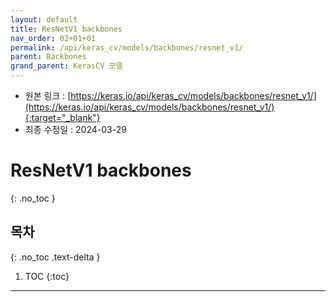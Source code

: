 ```yaml
---
layout: default
title: ResNetV1 backbones
nav_order: 02+01+01
permalink: /api/keras_cv/models/backbones/resnet_v1/
parent: Backbones
grand_parent: KerasCV 모델
---
```


* 원본 링크 : [https://keras.io/api/keras_cv/models/backbones/resnet_v1/](https://keras.io/api/keras_cv/models/backbones/resnet_v1/){:target="_blank"}
* 최종 수정일 : 2024-03-29

# ResNetV1 backbones
{: .no_toc }

## 목차
{: .no_toc .text-delta }

1. TOC
{:toc}

---
